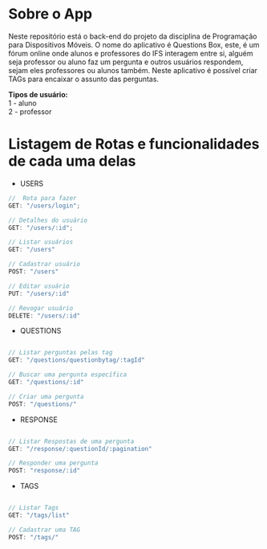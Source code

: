 # Sobre o App
Neste repositório está o back-end do projeto da disciplina de Programação para Dispositivos Móveis.
O nome do aplicativo é Questions Box, este, é um fórum online onde alunos e professores do IFS interagem entre si,
alguém seja professor ou aluno faz um pergunta e outros usuários respondem, sejam eles professores ou alunos também.
Neste aplicativo é possível criar TAGs para encaixar o assunto das perguntas.

**Tipos de usuário:**  
1 - aluno  
2 - professor  

# Listagem de Rotas e funcionalidades de cada uma delas

- USERS

```js
//  Rota para fazer
GET: "/users/login";

// Detalhes do usuário
GET: "/users/:id";

// Listar usuários
GET: "/users"

// Cadastrar usuário
POST: "/users"

// Editar usuário
PUT: "/users/:id"

// Revogar usuário
DELETE: "/users/:id"

```

- QUESTIONS

```js

// Listar perguntas pelas tag
GET: "/questions/questionbytag/:tagId"

// Buscar uma pergunta específica
GET: "/questions/:id"

// Criar uma pergunta
POST: "/questions/"

```

- RESPONSE

```js

// Listar Respostas de uma pergunta
GET: "/response/:questionId/:pagination"

// Responder uma pergunta
POST: "response/:id"

```

- TAGS

```js

// Listar Tags
GET: "/tags/list"

// Cadastrar uma TAG
POST: "/tags/"

```
